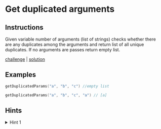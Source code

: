# Get duplicated arguments

## Instructions

Given variable number of arguments (list of strings) checks whether there are any duplicates among the arguments and
return list of all unique duplicates. If no arguments are passes return empty list.

[challenge](challenge.kt) | [solution](solution.kt)

## Examples

```kotlin
getDuplicatedParams("a", "b", "c") //empty list

getDuplicatedParams("a", "b", "c", "a") // [a]
```

## Hints

<details>
<summary>Hint 1</summary>
Use frequency counter or multiple pointers pattern.
</details>
